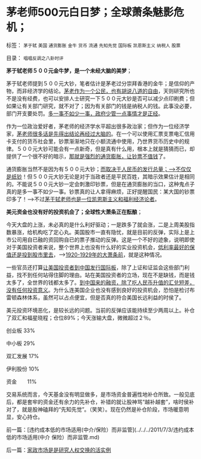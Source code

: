 # 茅老师500元白日梦；全球萧条魅影危机；

标签： `茅于轼` `美国` `通货膨胀` `金牛` `货币` `流通` `先知先觉` `国际板` `凯恩斯主义` `纳税人` `股票` 

目录： `唱唱反调之八卦时评`



**茅于轼老师５００元金牛梦，是一个未经大脑的美梦**；

茅于轼老师提到５００元大钞，笔者估计是茅老过分崇拜香港的金牛；是信仰的产物，而非经济学的结论。[茅老作为一个公民，也有胡说八道的自由](../../../2010/3/5/权威同样有胡说八道的平等权力.md)，天则研究所也不是没有经费，也可以安排人士研究一下５００元大钞是否可以减少点印刷费；但如果让有关部门研究，就不对了；因为有关部门的钱是纳税人的钱。此事没必要，部门开支要处罚。[多一事不如少一事，政府少管一点事情才是正经](../../../2011/7/3/市场经济中，政府的天职是“不作为”.md)。

作为一位政治爱好者，茅老师的经济学水平超出很多政治家；但作为一位经济学家，[茅老师很多话是先得出结论再经过大脑的](../../../2010/8/20/公私不分就是公有制.md)。在一个可以使用汇票支票电汇信用卡支付的货币社会里，钞票渐渐地只在小额流通中使用，乃世界货币历史中的规律。５００元大钞可能会有一点新奇，但是真有什么用，根本上就是猜猜而已，却提供了一个很不好的暗示，[那就是强烈的通货膨胀，让钞票不值钱](http://darthvad.blog.163.com/blog/static/53399470200953111452935/)了。

通货膨胀当然不是因为有５００元大钞；[而取决于人民币的发行总量；——>不仅仅是纸钞](../../../2010/2/2/经济学中的通胀定义不同.md)！但５００元大钞无论是对于当政者还是平民百姓，其暗示效果估计是相同的。不能说５００元大钞一定会刺激印钞票，但是在通货膨胀的当口，这种鬼点子真的是多一事不如少一事。钞票真的让人拿得麻烦，正好提醒国民：某大国的钞票印多了！——>不过[茅于轼老师也是一位凯恩斯主义和福利经济论者](../../../2010/4/26/茅于轼老师和美国社会残留的小农意识.md)。



**美元资金也没有好的投资机会了；全球性大萧条正在酝酿**；

今天大盘的上涨，未必真的是什么利好驱动；一是跌多了就会涨，二是上周美股指数暴涨，给机构吃了定心丸。美国股市一直有隐忧，就是目前的反弹，实际上是上市公司用自已融的资回购自已的票子推动的反弹。这是一个不好的迹象，说明即使对于美国投资者来说，整个世界上也没有什么好的实业投资机会，[低利率最好的保值还是投到股市里去](http://blog.sina.com.cn/s/blog_6457ce700100sbfi.html)，——>[1920-1929年的大萧条前](../../../2011/6/7/凯恩斯乘数模型源于银行储备金备数模型.md)，就是这种情况。

一些官员还打算[让美国投资者到中国发行国际板](../../../2011/6/15/国际板推动RMB国际化的骗局.md)，除了上证和证监会这些部门利益，找不到任何站得住脚的理由。站在美国投资者的立场，现在不是缺钱，而是钱太多了，全世界的钱都太多了。[到中国来的融资，除了吃人民币升值的汇兑短差，没有任何投资意义](../../../2011/5/25/人民币国际板“圈了钱，带不走”.md)。为什么连美国企业也没有感到良好的投资机会，恐怕是检讨布雷顿森林体系，虽然可以占点便宜，但是否真的符合美国长远利益的时侯了。

美元投资环境恶化，是较长远的问题。当前的反弹应该能持续至少两周以上。补仓了双汇和福星晓程；仓位89%；今天涨输大盘，微微超过２％。

创业板 33%

中小板 29%

双汇发展 17%

伊利股份 10%

资金　　11%

交易系统而言，今天基金没有明显做多，是市场资金普遍性地补仓所致。一般见底后，都是套牢的资金还有余力的先补仓，补错的就让股神骂“越补越套”，啥时侯补对了，就是股神磕拜的“先知先觉”。（笑笑）。现在仍然是补仓阶段，市场暖意明显，安心持仓。

前一篇：[违约成本低的市场适用(中介/保险）而非监管](../../../2011/7/3/违约成本低的市场适用(中介 保险）而非监管.md)

后一篇：[家政市场是是研究人权交换的活实例](../../../2011/7/4/家政市场是是研究人权交换的活实例.md)